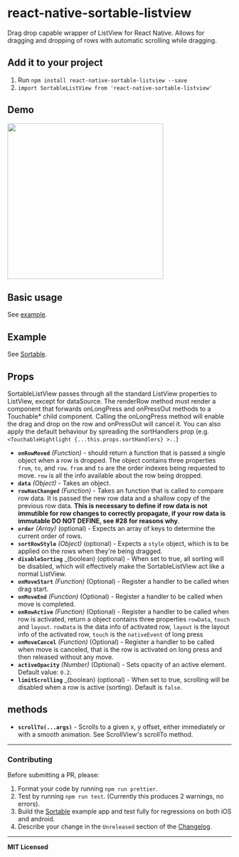 # react-native-sortable-listview
Drag drop capable wrapper of ListView for React Native. Allows for dragging and dropping of rows with automatic scrolling while dragging.

## Add it to your project

1. Run `npm install react-native-sortable-listview --save`
2. `import SortableListView from 'react-native-sortable-listview'`

## Demo

<a href="https://raw.githubusercontent.com/deanmcpherson/react-native-sortable-listview/master/demo.gif"><img src="https://raw.githubusercontent.com/deanmcpherson/react-native-sortable-listview/master/demo.gif" width="350"></a>

## Basic usage

See [example](example.js).

## Example

See [Sortable](Sortable).


## Props

SortableListView passes through all the standard ListView properties to ListView, except for dataSource. The renderRow method must render a component that forwards onLongPress and onPressOut methods to a Touchable* child component.  Calling the onLongPress method will enable the drag and drop on the row and onPressOut will cancel it. You can also apply the default behaviour by spreading the sortHandlers prop (e.g. `<TouchableHightlight {...this.props.sortHandlers} >..`)

 - **`onRowMoved`** _(Function)_ - should return a function that is passed a single object when a row is dropped. The object contains three properties `from`, `to`, and `row`. `from` and `to` are the order indexes being requested to move. `row` is all the info available about the row being dropped.
 - **`data`** _(Object)_ - Takes an object.
 - **`rowHasChanged`** _(Function)_ - Takes an function that is called to compare row data. It is passed the new row data and a shallow copy of the previous row data. **This is necessary to define if row data is not immutible for row changes to correctly propagate, if your row data is immutable DO NOT DEFINE, see #28 for reasons why**.
 - **`order`** _(Array)_  (optional) - Expects an array of keys to determine the current order of rows.
 - **`sortRowStyle`** _(Object)_ (optional) - Expects a `style` object, which is to be applied on the rows when they're being dragged.
 - **`disableSorting`** _(boolean) (optional) - When set to true, all sorting will be disabled, which will effectively make the SortableListView act like a normal ListView.
 - **`onMoveStart`** _(Function)_ (Optional) - Register a handler to be called when drag start.
 - **`onMoveEnd`** _(Function)_ (Optional) - Register a handler to be called when move is completed.
 - **`onRowActive`** _(Function)_ (Optional) - Register a handler to be called when row is activated, return a object contains three properties `rowData`, `touch` and `layout`. `rowData` is the data info of activated row, `layout` is the layout info of the activated row, `touch` is the `nativeEvent` of long press
 - **`onMoveCancel`** _(Function)_ (Optional) - Register a handler to be called when move is canceled, that is the row is activated on long press and then released without any move.
 - **`activeOpacity`** _(Number)_ (Optional) - Sets opacity of an active element. Default value: `0.2`.
 - **`limitScrolling`** _(boolean) (optional) - When set to true, scrolling will be disabled when a row is active (sorting). Default is `false`.

## methods

- **`scrollTo(...args)`** - Scrolls to a given x, y offset, either immediately or with a smooth animation. See ScrollView's scrollTo method.

---

### Contributing

Before submitting a PR, please:

1. Format your code by running `npm run prettier`.
2. Test by running `npm run test`. (Currently this produces 2 warnings, no errors).
3. Build the [Sortable](Sortable) example app and test fully for regressions on both iOS and android.
4. Describe your change in the `Unreleased` section of the [Changelog](CHANGELOG.md).

---

**MIT Licensed**

